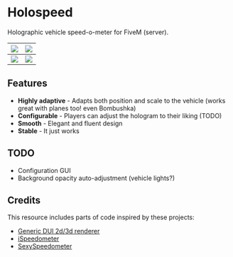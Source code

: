 # Holospeed

Holographic vehicle speed-o-meter for FiveM (server).

| [![](https://static.zhincore.eu/storage/github_ZhinM-holospeed/20220913204627_1.jpg)](https://static.zhincore.eu/storage/github_ZhinM-holospeed/20220913204627_1.jpg) | [![](https://static.zhincore.eu/storage/github_ZhinM-holospeed/20220913204830_1.jpg)](https://static.zhincore.eu/storage/github_ZhinM-holospeed/20220913204830_1.jpg) |
| --------------------------------------------------------------------------------------------------------------------------------------------------------------------- | --------------------------------------------------------------------------------------------------------------------------------------------------------------------- |
| [![](https://static.zhincore.eu/storage/github_ZhinM-holospeed/20220913204900_1.jpg)](https://static.zhincore.eu/storage/github_ZhinM-holospeed/20220913204900_1.jpg) | [![](https://static.zhincore.eu/storage/github_ZhinM-holospeed/20220913205016_1.jpg)](https://static.zhincore.eu/storage/github_ZhinM-holospeed/20220913205016_1.jpg) |

## Features

- **Highly adaptive** - Adapts both position and scale to the vehicle (works great with planes too! even Bombushka)
- **Configurable** - Players can adjust the hologram to their liking (TODO)
- **Smooth** - Elegant and fluent design
- **Stable** - It just works

## TODO

- Configuration GUI
- Background opacity auto-adjustment (vehicle lights?)

## Credits

This resource includes parts of code inspired by these projects:

- [Generic DUI 2d/3d renderer](https://forum.cfx.re/t/release-generic-dui-2d-3d-renderer/131208)
- [iSpeedometer](https://github.com/idev-co/ispeedometer)
- [SexySpeedometer](https://github.com/Blumlaut/SexySpeedometer-FiveM)
